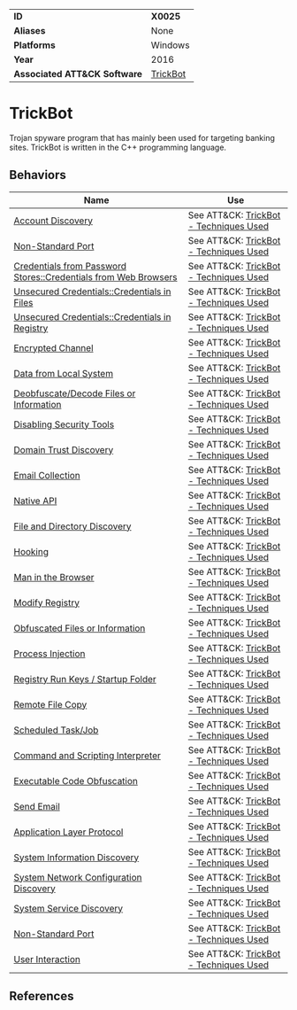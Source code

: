 |||
|---------|------------------------|
|**ID**|**X0025**|
|**Aliases**|None|
|**Platforms**|Windows|
|**Year**| 2016 |
|**Associated ATT&CK Software**|[TrickBot](https://attack.mitre.org/software/S0266/)|


TrickBot
========
Trojan spyware program that has mainly been used for targeting banking sites. TrickBot is written in the C++ programming language.

Behaviors
---------
|Name|Use|
|---------------------|-------------------------------------------------------|
|[Account Discovery](https://attack.mitre.org/techniques/T1087/)|See ATT&CK: [TrickBot - Techniques Used](https://attack.mitre.org/software/S0266/)|
|[Non-Standard Port](https://attack.mitre.org/techniques/T1571/)|See ATT&CK: [TrickBot - Techniques Used](https://attack.mitre.org/software/S0266/)|
|[Credentials from Password Stores::Credentials from Web Browsers](https://attack.mitre.org/techniques/T1555/003/)|See ATT&CK: [TrickBot - Techniques Used](https://attack.mitre.org/software/S0266/)|
|[Unsecured Credentials::Credentials in Files](https://attack.mitre.org/techniques/T1552/001/)|See ATT&CK: [TrickBot - Techniques Used](https://attack.mitre.org/software/S0266/)|
|[Unsecured Credentials::Credentials in Registry](https://attack.mitre.org/techniques/T1552/002/)|See ATT&CK: [TrickBot - Techniques Used](https://attack.mitre.org/software/S0266/)|
|[Encrypted Channel](https://attack.mitre.org/techniques/T1573/)|See ATT&CK: [TrickBot - Techniques Used](https://attack.mitre.org/software/S0266/)|
|[Data from Local System](https://attack.mitre.org/techniques/T1005/)|See ATT&CK: [TrickBot - Techniques Used](https://attack.mitre.org/software/S0266/)|
|[Deobfuscate/Decode Files or Information](https://attack.mitre.org/techniques/T1140/)|See ATT&CK: [TrickBot - Techniques Used](https://attack.mitre.org/software/S0266/)|
|[Disabling Security Tools](https://github.com/MBCProject/mbc-beta/blob/master/defense-evasion/disable-security-tools.md)|See ATT&CK: [TrickBot - Techniques Used](https://attack.mitre.org/software/S0266/)|
|[Domain Trust Discovery](https://attack.mitre.org/techniques/T1482/)|See ATT&CK: [TrickBot - Techniques Used](https://attack.mitre.org/software/S0266/)|
|[Email Collection](https://attack.mitre.org/techniques/T1114/)|See ATT&CK: [TrickBot - Techniques Used](https://attack.mitre.org/software/S0266/)|
|[Native API](https://attack.mitre.org/techniques/T1106/)|See ATT&CK: [TrickBot - Techniques Used](https://attack.mitre.org/software/S0266/)|
|[File and Directory Discovery](https://attack.mitre.org/techniques/T1083/)|See ATT&CK: [TrickBot - Techniques Used](https://attack.mitre.org/software/S0266/)|
|[Hooking](https://github.com/MBCProject/mbc-beta/blob/master/credential-access/hooking.md)|See ATT&CK: [TrickBot - Techniques Used](https://attack.mitre.org/software/S0266/)|
|[Man in the Browser](https://attack.mitre.org/techniques/T1185/)|See ATT&CK: [TrickBot - Techniques Used](https://attack.mitre.org/software/S0266/)|
|[Modify Registry](https://github.com/MBCProject/mbc-beta/blob/master/defense-evasion/modify-reg.md)|See ATT&CK: [TrickBot - Techniques Used](https://attack.mitre.org/software/S0266/)|
|[Obfuscated Files or Information](https://github.com/MBCProject/mbc-beta/blob/master/defense-evasion/obfuscate-files.md)|See ATT&CK: [TrickBot - Techniques Used](https://attack.mitre.org/software/S0266/)|
|[Process Injection](https://github.com/MBCProject/mbc-beta/blob/master/defense-evasion/process-inject.md)|See ATT&CK: [TrickBot - Techniques Used](https://attack.mitre.org/software/S0266/)|
|[Registry Run Keys / Startup Folder](https://github.com/MBCProject/mbc-beta/blob/master/persistence/registry-run-startup.md)|See ATT&CK: [TrickBot - Techniques Used](https://attack.mitre.org/software/S0266/)|
|[Remote File Copy](https://github.com/MBCProject/mbc-beta/blob/master/command-and-control/remote-file-copy.md)|See ATT&CK: [TrickBot - Techniques Used](https://attack.mitre.org/software/S0266/)|
|[Scheduled Task/Job](https://attack.mitre.org/techniques/T1053/)|See ATT&CK: [TrickBot - Techniques Used](https://attack.mitre.org/software/S0266/)|
|[Command and Scripting Interpreter](https://attack.mitre.org/techniques/T1059/)|See ATT&CK: [TrickBot - Techniques Used](https://attack.mitre.org/software/S0266/)|
|[Executable Code Obfuscation](https://github.com/MBCProject/mbc-beta/blob/master/anti-static-analysis/exe-code-obfuscate.md)|See ATT&CK: [TrickBot - Techniques Used](https://attack.mitre.org/software/S0266/)|
|[Send Email](https://github.com/MBCProject/mbc-beta/blob/master/execution/send-email.md)|See ATT&CK: [TrickBot - Techniques Used](https://attack.mitre.org/software/S0266/)|
|[Application Layer Protocol](https://attack.mitre.org/techniques/T1071/)|See ATT&CK: [TrickBot - Techniques Used](https://attack.mitre.org/software/S0266/)|
|[System Information Discovery](https://github.com/MBCProject/mbc-beta/blob/master/discovery/system-info-discover.md)|See ATT&CK: [TrickBot - Techniques Used](https://attack.mitre.org/software/S0266/)|
|[System Network Configuration Discovery](https://attack.mitre.org/techniques/T1016/)|See ATT&CK: [TrickBot - Techniques Used](https://attack.mitre.org/software/S0266/)|
|[System Service Discovery](https://attack.mitre.org/techniques/T1016/)|See ATT&CK: [TrickBot - Techniques Used](https://attack.mitre.org/software/S0266/)|
|[Non-Standard Port](https://attack.mitre.org/techniques/T1571/)|See ATT&CK: [TrickBot - Techniques Used](https://attack.mitre.org/software/S0266/)|
|[User Interaction](https://github.com/MBCProject/mbc-beta/blob/master/execution/user-interaction.md)|See ATT&CK: [TrickBot - Techniques Used](https://attack.mitre.org/software/S0266/)|

References
----------

